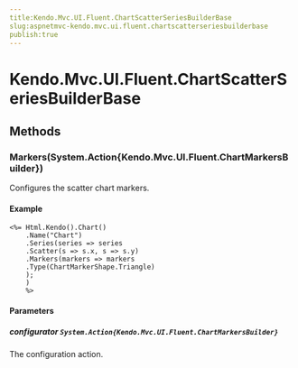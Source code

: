 ```yaml
---
title:Kendo.Mvc.UI.Fluent.ChartScatterSeriesBuilderBase
slug:aspnetmvc-kendo.mvc.ui.fluent.chartscatterseriesbuilderbase
publish:true
---
```


# Kendo.Mvc.UI.Fluent.ChartScatterSeriesBuilderBase

## Methods

### Markers(System.Action{Kendo.Mvc.UI.Fluent.ChartMarkersBuilder})
Configures the scatter chart markers.

#### Example
    <%= Html.Kendo().Chart()
        .Name("Chart")
        .Series(series => series
        .Scatter(s => s.x, s => s.y)
        .Markers(markers => markers
        .Type(ChartMarkerShape.Triangle)
        );
        )
        %>

#### Parameters

##### configurator `System.Action{Kendo.Mvc.UI.Fluent.ChartMarkersBuilder}`
The configuration action.